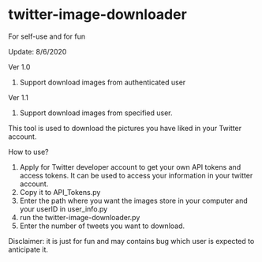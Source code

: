 # twitter-image-downloader
For self-use and for fun

Update: 8/6/2020

Ver 1.0
1.  Support download images from authenticated user

Ver 1.1
1. Support download images from specified user.


This tool is used to download the pictures you have liked in your Twitter account.

How to use?
1.  Apply for Twitter developer account to get your own API tokens and access tokens.
    It can be used to access your information in your twitter account.
2.  Copy it to API_Tokens.py 
3.  Enter the path where you want the images store in your computer and your userID in user_info.py
4.  run the twitter-image-downloader.py
5.  Enter the number of tweets you want to download.

Disclaimer:
it is just for fun and may contains bug which user is expected to anticipate it.
